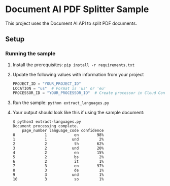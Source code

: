 # Document AI PDF Splitter Sample

This project uses the Document AI API to split PDF documents.

## Setup


<!-- ### Setup Google Cloud

1. Install the Cloud SDK: <https://cloud.google.com/sdk/docs/install>
2. Run `gcloud init`, to
    [create a new project](https://cloud.google.com/resource-manager/docs/creating-managing-projects#creating_a_project),
    and
    [link a billing to your project](https://cloud.google.com/sdk/gcloud/reference/billing)
3. Enable the Document AI API:
    `gcloud services enable documentai.googleapis.com`
4. Setup application default authentication, run:
    `gcloud auth application-default login` -->

### Running the sample

1. Install the prerequisites: `pip install -r requirements.txt`

1. Update the following values with information from your project

    ```python
    PROJECT_ID = "YOUR_PROJECT_ID"
    LOCATION = "us"  # Format is 'us' or 'eu'
    PROCESSOR_ID = "YOUR_PROCESSOR_ID"  # Create processor in Cloud Console
    ```

1. Run the sample: `python extract_languages.py`
1. Your output should look like this if using the sample document:

    ```console
    $ python3 extract-languages.py 
    Document processing complete.
        page_number language_code confidence
    0             1            en        98%
    1             1           und         2%
    2             2            th        62%
    3             2           und        20%
    4             2            en        15%
    5             2            bs         2%
    6             2            it         1%
    7             3            en        97%
    8             3            de         1%
    9             3           und         1%
    10            3            so         1%
    ```
